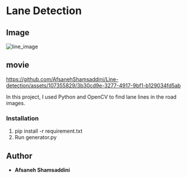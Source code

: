 # Lane Detection
## Image
![line_image](https://github.com/AfsanehShamsaddini/Line-detection/assets/107355829/042101d2-c2a1-42f1-ba10-33e8727e164a)

## movie




https://github.com/AfsanehShamsaddini/Line-detection/assets/107355829/3b30cd9e-3277-4917-9bf1-b129034fd5ab



In this project, I used Python and OpenCV to find lane lines in the road images. 

### Installation
1. pip install -r requirement.txt
2. Run generator.py

## Author
* **Afsaneh Shamsaddini**
